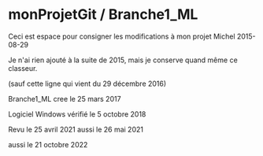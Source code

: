 ﻿

# monProjetGit / Branche1_ML


Ceci est espace pour consigner les modifications à mon projet
Michel 2015-08-29

Je n'ai rien ajouté à la suite de 2015, mais je conserve quand même ce classeur.

(sauf cette ligne qui vient du 29 décembre 2016)

Branche1_ML cree le 25 mars 2017

Logiciel Windows vérifié le 5 octobre 2018

Revu le 25 avril 2021
aussi le 26 mai 2021

aussi le 21 octobre 2022

